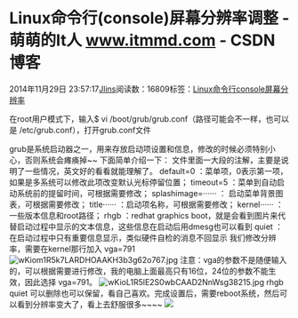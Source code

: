 
# Linux命令行(console)屏幕分辨率调整 - 萌萌的It人 www.itmmd.com - CSDN博客


2014年11月29日 23:57:17[Jlins](https://me.csdn.net/dyllove98)阅读数：16809标签：[Linux命令行console屏幕分辨率																](https://so.csdn.net/so/search/s.do?q=Linux命令行console屏幕分辨率&t=blog)


在root用户模式下，输入$ vi /boot/grub/grub.conf（路径可能会不一样，也可以是 /etc/grub.conf），打开grub.conf文件

grub是系统启动器之一，用来存放启动项设置和信息，修改的时候必须特别小心，否则系统会瘫痪掉~~
下面简单介绍一下：
文件里面一大段的注解，主要是说明了一些情况，英文好的看看就能理解了。
default=0 ：菜单项，0表示第一项，如果是多系统可以修改此项改变默认光标停留位置；
timeout=5 ：菜单到自动启动系统前的提留时间，可根据需要修改；
splashimage=······ ： 启动菜单背景图表，可根据需要修改；
title······ ：启动项名称，可根据需要修改；
kernel······ ：一些版本信息和root路径；
rhgb ：redhat graphics boot，就是会看到图片来代替启动过程中显示的文本信息，这些信息在启动后用dmesg也可以看到
quiet ： 在启动过程中只有重要信息显示，类似硬件自检的消息不回显示
我们修改分辨率，需要在kernel那行加入 vga=791
![wKiom1R5k7LARDHOAAKH3b3g62o767.jpg](http://s3.51cto.com/wyfs02/M02/54/26/wKiom1R5k7LARDHOAAKH3b3g62o767.jpg)
注意：vga的参数不是随便输入的，可以根据需要进行修改，我的电脑上面最高只有16位，24位的参数不能生效，因此选择 vga=791。
![wKioL1R5lE2S0wbCAAD2NnWsg38215.jpg](http://s3.51cto.com/wyfs02/M00/54/25/wKioL1R5lE2S0wbCAAD2NnWsg38215.jpg)
rhgb quiet 可以删除也可以保留，看自己喜欢。完成设置后，需要reboot系统，然后可以看到分辨率变大了，看上去舒服很多~~~~
![](http://images.cnitblog.com/blog/437282/201411/041405283617635.gif)


